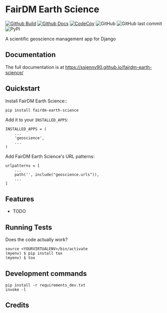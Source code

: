 # FairDM Earth Science 

[![Github Build](https://github.com/FAIR-DM/fairdm-earth-science/actions/workflows/build.yml/badge.svg)](https://github.com/FAIR-DM/fairdm-earth-science/actions/workflows/build.yml)
[![Github Docs](https://github.com/FAIR-DM/fairdm-earth-science/actions/workflows/docs.yml/badge.svg)](https://github.com/FAIR-DM/fairdm-earth-science/actions/workflows/docs.yml)
[![CodeCov](https://codecov.io/gh/FAIR-DM/fairdm-earth-science/branch/main/graph/badge.svg?token=0Q18CLIKZE)](https://codecov.io/gh/FAIR-DM/fairdm-earth-science)
![GitHub](https://img.shields.io/github/license/FAIR-DM/fairdm-earth-science)
![GitHub last commit](https://img.shields.io/github/last-commit/FAIR-DM/fairdm-earth-science)
![PyPI](https://img.shields.io/pypi/v/fairdm-earth-science)
<!-- [![RTD](https://readthedocs.org/projects/fairdm-earth-science/badge/?version=latest)](https://fairdm-earth-science.readthedocs.io/en/latest/readme.html) -->
<!-- [![Documentation](https://github.com/FAIR-DM/fairdm-earth-science/actions/workflows/build-docs.yml/badge.svg)](https://github.com/FAIR-DM/fairdm-earth-science/actions/workflows/build-docs.yml) -->
<!-- [![PR](https://img.shields.io/github/issues-pr/FAIR-DM/fairdm-earth-science)](https://github.com/FAIR-DM/fairdm-earth-science/pulls)
[![Issues](https://img.shields.io/github/issues-raw/FAIR-DM/fairdm-earth-science)](https://github.com/FAIR-DM/fairdm-earth-science/pulls) -->
<!-- ![PyPI - Downloads](https://img.shields.io/pypi/dm/fairdm-earth-science) -->
<!-- ![PyPI - Status](https://img.shields.io/pypi/status/fairdm-earth-science) -->

A scientific geoscience management app for Django

Documentation
-------------

The full documentation is at https://ssjenny90.github.io/fairdm-earth-science/

Quickstart
----------

Install FairDM Earth Science::

    pip install fairdm-earth-science

Add it to your `INSTALLED_APPS`:


    INSTALLED_APPS = (
        ...
        'geoscience',
        ...
    )

Add FairDM Earth Science's URL patterns:

    urlpatterns = [
        ...
        path('', include("geoscience.urls")),
        ...
    ]

Features
--------

* TODO

Running Tests
-------------

Does the code actually work?

    source <YOURVIRTUALENV>/bin/activate
    (myenv) $ pip install tox
    (myenv) $ tox


Development commands
---------------------

    pip install -r requirements_dev.txt
    invoke -l


Credits
-------

